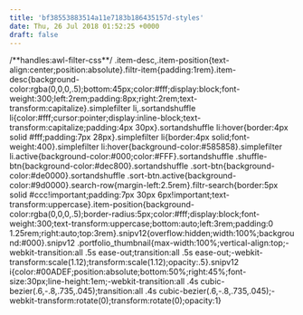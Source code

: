 ```yaml
---
title: 'bf38553883514a11e7183b186435157d-styles'
date: Thu, 26 Jul 2018 01:52:25 +0000
draft: false
---
```


/\*\*handles:awl-filter-css\*\*/ .item-desc,.item-position{text-align:center;position:absolute}.filtr-item{padding:1rem}.item-desc{background-color:rgba(0,0,0,.5);bottom:45px;color:#fff;display:block;font-weight:300;left:2rem;padding:8px;right:2rem;text-transform:capitalize}.simplefilter li,.sortandshuffle li{color:#fff;cursor:pointer;display:inline-block;text-transform:capitalize;padding:4px 30px}.sortandshuffle li:hover{border:4px solid #fff;padding:7px 28px}.simplefilter li{border:4px solid;font-weight:400}.simplefilter li:hover{background-color:#585858}.simplefilter li.active{background-color:#000;color:#FFF}.sortandshuffle .shuffle-btn{background-color:#dec800}.sortandshuffle .sort-btn{background-color:#de0000}.sortandshuffle .sort-btn.active{background-color:#9d0000}.search-row{margin-left:2.5rem}.filtr-search{border:5px solid #ccc!important;padding:7px 30px 6px!important;text-transform:uppercase}.item-position{background-color:rgba(0,0,0,.5);border-radius:5px;color:#fff;display:block;font-weight:300;text-transform:uppercase;bottom:auto;left:3rem;padding:0 1.25rem;right:auto;top:3rem}.snipv12{overflow:hidden;width:100%;background:#000}.snipv12 .portfolio_thumbnail{max-width:100%;vertical-align:top;-webkit-transition:all .5s ease-out;transition:all .5s ease-out;-webkit-transform:scale(1.12);transform:scale(1.12);opacity:.5}.snipv12 i{color:#00ADEF;position:absolute;bottom:50%;right:45%;font-size:30px;line-height:1em;-webkit-transition:all .4s cubic-bezier(.6,-.8,.735,.045);transition:all .4s cubic-bezier(.6,-.8,.735,.045);-webkit-transform:rotate(0);transform:rotate(0);opacity:1}